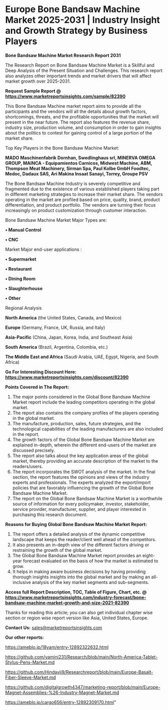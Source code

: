 # Europe Bone Bandsaw Machine Market 2025-2031 | Industry Insight and Growth Strategy by Business Players

<strong>Bone Bandsaw Machine Market Research Report 2031</strong>

The Research Report on Bone Bandsaw Machine Market is a Skillful and Deep Analysis of the Present Situation and Challenges. This research report also analyzes other important trends and market drivers that will affect market growth over 2025-2031.

<strong>Request Sample Report @ <a href=https://www.marketreportsinsights.com/sample/82390>https://www.marketreportsinsights.com/sample/82390</a></strong>

This Bone Bandsaw Machine market report aims to provide all the participants and the vendors will all the details about growth factors, shortcomings, threats, and the profitable opportunities that the market will present in the near future. The report also features the revenue share, industry size, production volume, and consumption in order to gain insights about the politics to contest for gaining control of a large portion of the market share.

Top Key Players in the Bone Bandsaw Machine Market:

<strong>MADO Maschinenfabrik Dornhan, Swedlinghaus srl, MINERVA OMEGA GROUP, MAINCA - Equipamientos Carnicos, Midwest Machine, ABM, Thompson Meat Machinery, Sirman Spa, Paul Kolbe GmbH Foodtec, Medoc, Dadaux SAS, Ari Makina Insaat Sanayi, Torrey, Groupe PSV</strong>

The Bone Bandsaw Machine Industry is severely competitive and fragmented due to the existence of various established players taking part in different marketing strategies to increase their market share. The vendors operating in the market are profiled based on price, quality, brand, product differentiation, and product portfolio. The vendors are turning their focus increasingly on product customization through customer interaction.

Bone Bandsaw Machine Market Major Types are:

<strong>• Manual Control

• CNC</strong>

Market Major end-user applications :

<strong>• Supermarket

• Restaurant

• Dining Room

• Slaughterhouse

• Other</strong>

Regional Analysis

</u><strong><b>North America</b></strong> (the United States, Canada, and Mexico)

<strong><b>Europe </b></strong>(Germany, France, UK, Russia, and Italy)

<strong><b>Asia-Pacific</b></strong> (China, Japan, Korea, India, and Southeast Asia)

<strong><b>South America</b></strong> (Brazil, Argentina, Colombia, etc.)

<strong><b>The Middle East and Africa</b></strong> (Saudi Arabia, UAE, Egypt, Nigeria, and South Africa)

<strong>Go For Interesting Discount Here: <a href=https://www.marketreportsinsights.com/discount/82390>https://www.marketreportsinsights.com/discount/82390</a></strong>

<strong>Points Covered in The Report:</strong>
<ol>
  <li>The major points considered in the Global Bone Bandsaw Machine Market report include the leading competitors operating in the global market.</li>
  <li>The report also contains the company profiles of the players operating in the global market.</li>
  <li>The manufacture, production, sales, future strategies, and the technological capabilities of the leading manufacturers are also included in the report.</li>
  <li>The growth factors of the Global Bone Bandsaw Machine Market are explained in-depth, wherein the different end-users of the market are discussed precisely.</li>
  <li>The report also talks about the key application areas of the global market, thereby providing an accurate description of the market to the readers/users.</li>
  <li>The report incorporates the SWOT analysis of the market. In the final section, the report features the opinions and views of the industry experts and professionals. The experts analyzed the export/import policies that are favorably influencing the growth of the Global Bone Bandsaw Machine Market.</li>
  <li>The report on the Global Bone Bandsaw Machine Market is a worthwhile source of information for every policymaker, investor, stakeholder, service provider, manufacturer, supplier, and player interested in purchasing this research document.</li>
</ol>
<strong>Reasons for Buying Global Bone Bandsaw Machine Market Report:</strong>

<ol>
  <li>The report offers a detailed analysis of the dynamic competitive landscape that keeps the reader/client well ahead of the competitors.</li>
  <li>It also presents an in-depth view of the different factors driving or restraining the growth of the global market.</li>
  <li>The Global Bone Bandsaw Machine Market report provides an eight-year forecast evaluated on the basis of how the market is estimated to grow.</li>
  <li>It helps in making aware business decisions by having providing thorough insights insights into the global market and by making an all-inclusive analysis of the key market segments and sub-segments.</li>
</ol>
<strong>Access full Report Description, TOC, Table of Figure, Chart, etc. @ <a href=https://www.marketreportsinsights.com/industry-forecast/bone-bandsaw-machine-market-growth-and-size-2021-82390>https://www.marketreportsinsights.com/industry-forecast/bone-bandsaw-machine-market-growth-and-size-2021-82390</a></strong>


Thanks for reading this article; you can also get individual chapter wise section or region wise report version like Asia, United States, Europe.

<strong>Contact Us:</strong>
sales@marketreportsinsights.com

<strong>Our other reports:</strong>

<a href=https://ameblo.jp/18yam/entry-12892322632.html>https://ameblo.jp/18yam/entry-12892322632.html</a>

<a href=https://github.com/yamini231/Research/blob/main/North-America-Tablet-Stylus-Pens-Market.md>https://github.com/yamini231/Research/blob/main/North-America-Tablet-Stylus-Pens-Market.md</a>

<a href=https://github.com/Hindavii9/Researchreport/blob/main/Europe-Basalt-Fiber-Sleeve-Market.md>https://github.com/Hindavii9/Researchreport/blob/main/Europe-Basalt-Fiber-Sleeve-Market.md</a>

<a href=https://github.com/digitalgrowth4347/marketing-report/blob/main/Europe-Magnet-Assemblies-%26-Industry-Magnet-Market.md>https://github.com/digitalgrowth4347/marketing-report/blob/main/Europe-Magnet-Assemblies-%26-Industry-Magnet-Market.md</a>

<a href=https://ameblo.jp/cargo656/entry-12892309170.html>https://ameblo.jp/cargo656/entry-12892309170.html</a>"
